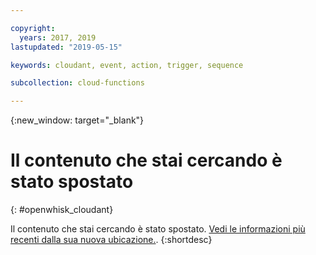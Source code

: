 ```yaml
---

copyright:
  years: 2017, 2019
lastupdated: "2019-05-15"

keywords: cloudant, event, action, trigger, sequence

subcollection: cloud-functions

---
```


{:new_window: target="_blank"}
# Il contenuto che stai cercando è stato spostato
{: #openwhisk_cloudant}

Il contenuto che stai cercando è stato spostato. [Vedi le informazioni più recenti dalla sua nuova ubicazione.](/docs/openwhisk?topic=cloud-functions-pkg_cloudant).
{:shortdesc}
